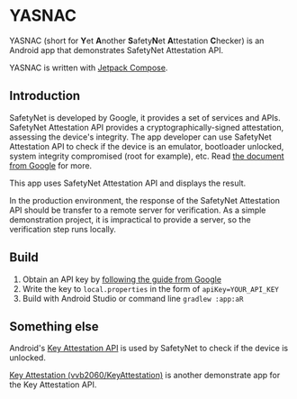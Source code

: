 # YASNAC

YASNAC (short for **Y**et **A**nother **S**afety**N**et **A**ttestation **C**hecker) is an Android app that demonstrates SafetyNet Attestation API.

YASNAC is written with [Jetpack Compose](https://developer.android.com/jetpack/compose).

## Introduction

SafetyNet is developed by Google, it provides a set of services and APIs.
SafetyNet Attestation API provides a cryptographically-signed attestation, assessing the device's integrity. The app developer can use SafetyNet Attestation API to check if the device is an emulator, bootloader unlocked, system integrity compromised (root for example), etc. Read [the document from Google](https://developer.android.com/training/safetynet/attestation) for more.

This app uses SafetyNet Attestation API and displays the result.

In the production environment, the response of the SafetyNet Attestation API should be transfer to a remote server for verification. As a simple demonstration project, it is impractical to provide a server, so the verification step runs locally.

## Build

1. Obtain an API key by [following the guide from Google](https://developer.android.com/training/safetynet/attestation#obtain-api-key)
2. Write the key to `local.properties` in the form of `apiKey=YOUR_API_KEY`
3. Build with Android Studio or command line `gradlew :app:aR`

## Something else

Android's [Key Attestation API](https://developer.android.com/training/articles/security-key-attestation) is used by SafetyNet to check if the device is unlocked.

[Key Attestation (vvb2060/KeyAttestation)](https://github.com/vvb2060/KeyAttestation) is another demonstrate app for the Key Attestation API.

